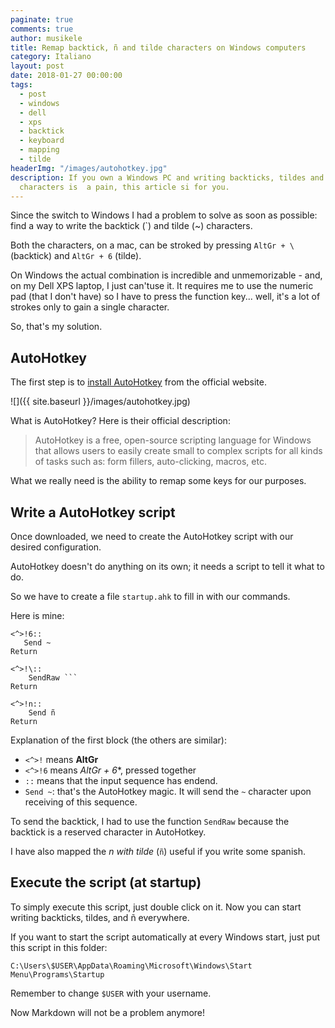 ```yaml
---
paginate: true
comments: true
author: musikele
title: Remap backtick, ñ and tilde characters on Windows computers
category: Italiano
layout: post
date: 2018-01-27 00:00:00
tags:
  - post
  - windows
  - dell
  - xps
  - backtick
  - keyboard
  - mapping
  - tilde
headerImg: "/images/autohotkey.jpg"
description: If you own a Windows PC and writing backticks, tildes and other special
  characters is  a pain, this article si for you.
---
```

Since the switch to Windows I had a problem to solve as soon as possible: find a way to write the backtick (\`) and tilde (\~) characters.

Both the characters, on a mac, can be stroked by pressing `AltGr + \` (backtick) and  `AltGr + 6` (tilde).

On Windows the actual combination is incredible and unmemorizable - and, on my Dell XPS laptop, I just can'tuse it. It requires me to use the numeric pad (that I don't have) so I have to press the function key... well, it's a lot of strokes only to gain a single character.

So, that's my solution.

## AutoHotkey

The first step is to [install AutoHotkey](https://autohotkey.com/ "AutoHotkey official website") from the official website.

![]({{ site.baseurl }}/images/autohotkey.jpg)

What is AutoHotkey? Here is their official description:

> AutoHotkey is a free, open-source scripting language for Windows that  allows users to easily create small to complex scripts for all kinds of  tasks such as: form fillers, auto-clicking, macros, etc.

What we really need is the ability to remap some keys for our purposes.

## Write a AutoHotkey script

Once downloaded, we need to create the AutoHotkey script with our desired configuration.

AutoHotkey doesn't do anything on its own; it needs a script to tell it what to do.

So we have to create a file `startup.ahk` to fill in with our commands.

Here is mine:

    <^>!6:: 
       Send ~
    Return
    
    <^>!\::
    	SendRaw ```
    Return
    
    <^>!n::
    	Send ñ
    Return

Explanation of the first block (the others are similar):

* `<^>!` means **AltGr**
* `<^>!6` means _AltGr + 6_\*, pressed together
* `::` means that the input sequence has endend.
* `Send ~`: that's the AutoHotkey magic. It will send the `~` character upon receiving of this sequence.

To send the backtick, I had to use the function `SendRaw` because the backtick is a reserved character in AutoHotkey.

I have also mapped the _n with tilde_ (`ñ`) useful if you write some spanish.

## Execute the script (at startup)

To simply execute this script, just double click on it. Now you can start writing backticks, tildes, and ñ everywhere.

If you want to start the script automatically at every Windows start, just put this script in this folder:

    C:\Users\$USER\AppData\Roaming\Microsoft\Windows\Start Menu\Programs\Startup

Remember to change `$USER` with your username.

Now Markdown will not be a problem anymore!
